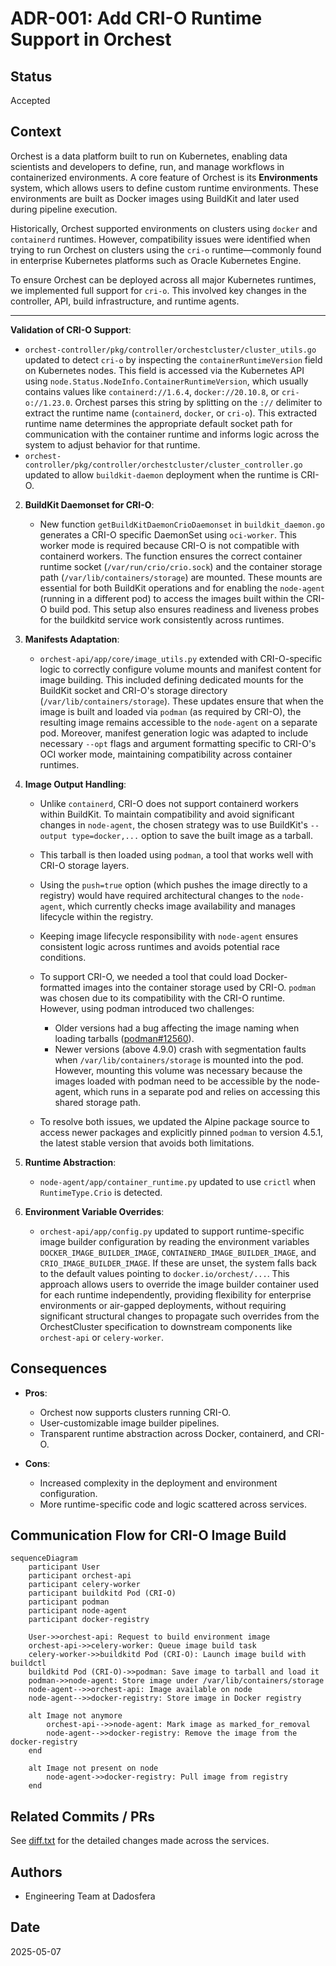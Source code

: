 # ADR-001: Add CRI-O Runtime Support in Orchest

## Status

Accepted

## Context

Orchest is a data platform built to run on Kubernetes, enabling data scientists and developers to define, run, and manage workflows in containerized environments. A core feature of Orchest is its **Environments** system, which allows users to define custom runtime environments. These environments are built as Docker images using BuildKit and later used during pipeline execution.

Historically, Orchest supported environments on clusters using `docker` and `containerd` runtimes. However, compatibility issues were identified when trying to run Orchest on clusters using the `cri-o` runtime—commonly found in enterprise Kubernetes platforms such as Oracle Kubernetes Engine.

To ensure Orchest can be deployed across all major Kubernetes runtimes, we implemented full support for `cri-o`. This involved key changes in the controller, API, build infrastructure, and runtime agents.

---

**Validation of CRI-O Support**:

* `orchest-controller/pkg/controller/orchestcluster/cluster_utils.go` updated to detect `cri-o` by inspecting the `containerRuntimeVersion` field on Kubernetes nodes. This field is accessed via the Kubernetes API using `node.Status.NodeInfo.ContainerRuntimeVersion`, which usually contains values like `containerd://1.6.4`, `docker://20.10.8`, or `cri-o://1.23.0`. Orchest parses this string by splitting on the `://` delimiter to extract the runtime name (`containerd`, `docker`, or `cri-o`). This extracted runtime name determines the appropriate default socket path for communication with the container runtime and informs logic across the system to adjust behavior for that runtime.
* `orchest-controller/pkg/controller/orchestcluster/cluster_controller.go` updated to allow `buildkit-daemon` deployment when the runtime is CRI-O.

2. **BuildKit Daemonset for CRI-O**:

   * New function `getBuildKitDaemonCrioDaemonset` in `buildkit_daemon.go` generates a CRI-O specific DaemonSet using `oci-worker`. This worker mode is required because CRI-O is not compatible with containerd workers. The function ensures the correct container runtime socket (`/var/run/crio/crio.sock`) and the container storage path (`/var/lib/containers/storage`) are mounted. These mounts are essential for both BuildKit operations and for enabling the `node-agent` (running in a different pod) to access the images built within the CRI-O build pod. This setup also ensures readiness and liveness probes for the buildkitd service work consistently across runtimes.

3. **Manifests Adaptation**:

   * `orchest-api/app/core/image_utils.py` extended with CRI-O-specific logic to correctly configure volume mounts and manifest content for image building. This included defining dedicated mounts for the BuildKit socket and CRI-O's storage directory (`/var/lib/containers/storage`). These updates ensure that when the image is built and loaded via `podman` (as required by CRI-O), the resulting image remains accessible to the `node-agent` on a separate pod. Moreover, manifest generation logic was adapted to include necessary `--opt` flags and argument formatting specific to CRI-O's OCI worker mode, maintaining compatibility across container runtimes.

4. **Image Output Handling**:

   * Unlike `containerd`, CRI-O does not support containerd workers within BuildKit. To maintain compatibility and avoid significant changes in `node-agent`, the chosen strategy was to use BuildKit's `--output type=docker,...` option to save the built image as a tarball.
   * This tarball is then loaded using `podman`, a tool that works well with CRI-O storage layers.
   * Using the `push=true` option (which pushes the image directly to a registry) would have required architectural changes to the `node-agent`, which currently checks image availability and manages lifecycle within the registry.
   * Keeping image lifecycle responsibility with `node-agent` ensures consistent logic across runtimes and avoids potential race conditions.
   * To support CRI-O, we needed a tool that could load Docker-formatted images into the container storage used by CRI-O. `podman` was chosen due to its compatibility with the CRI-O runtime. However, using podman introduced two challenges:

     * Older versions had a bug affecting the image naming when loading tarballs ([podman#12560](https://github.com/containers/podman/issues/12560)).
     * Newer versions (above 4.9.0) crash with segmentation faults when `/var/lib/containers/storage` is mounted into the pod. However, mounting this volume was necessary because the images loaded with podman need to be accessible by the node-agent, which runs in a separate pod and relies on accessing this shared storage path.
   * To resolve both issues, we updated the Alpine package source to access newer packages and explicitly pinned `podman` to version 4.5.1, the latest stable version that avoids both limitations.

5. **Runtime Abstraction**:

   * `node-agent/app/container_runtime.py` updated to use `crictl` when `RuntimeType.Crio` is detected.

6. **Environment Variable Overrides**:

   * `orchest-api/app/config.py` updated to support runtime-specific image builder configuration by reading the environment variables `DOCKER_IMAGE_BUILDER_IMAGE`, `CONTAINERD_IMAGE_BUILDER_IMAGE`, and `CRIO_IMAGE_BUILDER_IMAGE`. If these are unset, the system falls back to the default values pointing to `docker.io/orchest/...`. This approach allows users to override the image builder container used for each runtime independently, providing flexibility for enterprise environments or air-gapped deployments, without requiring significant structural changes to propagate such overrides from the OrchestCluster specification to downstream components like `orchest-api` or `celery-worker`.

## Consequences

* **Pros**:

  * Orchest now supports clusters running CRI-O.
  * User-customizable image builder pipelines.
  * Transparent runtime abstraction across Docker, containerd, and CRI-O.

* **Cons**:

  * Increased complexity in the deployment and environment configuration.
  * More runtime-specific code and logic scattered across services.

## Communication Flow for CRI-O Image Build

```mermaid
sequenceDiagram
    participant User
    participant orchest-api
    participant celery-worker
    participant buildkitd Pod (CRI-O)
    participant podman
    participant node-agent
    participant docker-registry

    User->>orchest-api: Request to build environment image
    orchest-api->>celery-worker: Queue image build task
    celery-worker->>buildkitd Pod (CRI-O): Launch image build with buildctl
    buildkitd Pod (CRI-O)->>podman: Save image to tarball and load it
    podman->>node-agent: Store image under /var/lib/containers/storage
    node-agent-->>orchest-api: Image available on node
    node-agent-->>docker-registry: Store image in Docker registry
    
    alt Image not anymore
        orchest-api-->>node-agent: Mark image as marked_for_removal
        node-agent-->>docker-registry: Remove the image from the docker-registry
    end
    
    alt Image not present on node
        node-agent->>docker-registry: Pull image from registry
    end
```

## Related Commits / PRs

See [diff.txt](./diff.txt) for the detailed changes made across the services.

## Authors

* Engineering Team at Dadosfera

## Date

2025-05-07
